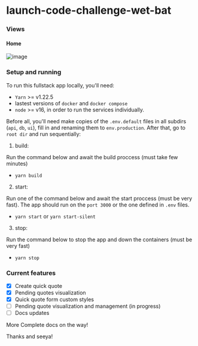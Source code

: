# launch-code-challenge-wet-bat

### Views

#### Home
![image](https://user-images.githubusercontent.com/55052153/161160205-6ef54314-eed5-4d80-a595-d5dca5b9f18e.png)

### Setup and running

To run this fullstack app locally, you'll need:
 - `Yarn` >= v1.22.5
 - lastest versions of `docker` and `docker compose`
- `node` >= v16, in order to run the services individually.

Before all, you'll need make copies of the `.env.default` files in all subdirs (`api`, `db`, `ui`), fill in and renaming them to `env.production`. After that, go to `root dir` and run sequentially:

1. build:

Run the command below and await the build proccess (must take few minutes)
   - `yarn build`

2. start:

Run one of the command below and await the start proccess (must be very fast). The app should run on the `port 3000` or the one defined in `.env` files.
   - `yarn start` or `yarn start-silent`

3. stop:

Run the command below to stop the app and down the containers (must be very fast)
   - `yarn stop`


### Current features

- [x] Create quick quote
- [x] Pending quotes visualization
- [x] Quick quote form custom styles
- [ ] Pending quote visualization and management (in progress)
- [ ] Docs updates

More Complete docs on the way!

Thanks and seeya!


